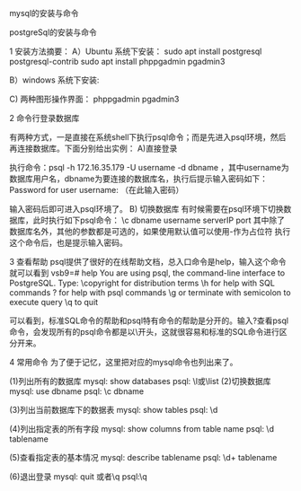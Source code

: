 mysql的安装与命令



postgreSql的安装与命令

1 安装方法摘要：
A）Ubuntu 系统下安装：
sudo apt install postgresql postgresql-contrib
sudo apt install phppgadmin pgadmin3

B）windows 系统下安装:


C) 两种图形操作界面：
phppgadmin pgadmin3


2 命令行登录数据库

有两种方式，一是直接在系统shell下执行psql命令；而是先进入psql环境，然后再连接数据库。下面分别给出实例：
A)直接登录

执行命令：psql -h 172.16.35.179 -U username -d dbname ，其中username为数据库用户名，dbname为要连接的数据库名，执行后提示输入密码如下：
Password for user username: （在此输入密码）

输入密码后即可进入psql环境了。
B) 切换数据库
有时候需要在psql环境下切换数据库，此时执行如下psql命令：
\c dbname username serverIP port
其中除了数据库名外，其他的参数都是可选的，如果使用默认值可以使用-作为占位符
执行这个命令后，也是提示输入密码。

3 查看帮助
psql提供了很好的在线帮助文档，总入口命令是help，输入这个命令就可以看到
vsb9=# help
You are using psql, the command-line interface to PostgreSQL.
Type:  \copyright for distribution terms
       \h for help with SQL commands
       \? for help with psql commands
       \g or terminate with semicolon to execute query
       \q to quit

可以看到，标准SQL命令的帮助和psql特有命令的帮助是分开的。输入\?查看psql命令，会发现所有的psql命令都是以\开头，这就很容易和标准的SQL命令进行区分开来。

4 常用命令
为了便于记忆，这里把对应的mysql命令也列出来了。

(1)列出所有的数据库
mysql: show databases
psql: \l或\list
(2)切换数据库
mysql: use dbname
psql: \c dbname

(3)列出当前数据库下的数据表
mysql: show tables
psql: \d

(4)列出指定表的所有字段
mysql: show columns from table name
psql: \d tablename

(5)查看指定表的基本情况
mysql: describe tablename
psql: \d+ tablename

(6)退出登录
mysql: quit 或者\q
psql:\q

